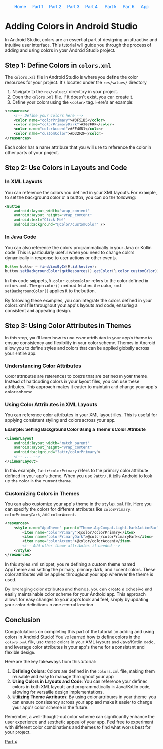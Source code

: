 <div style="margin-bottom: 20px;">
    <style>
        #navigation ul {
            list-style: none;
            padding: 0;
            margin: 0;
            display: flex;
            flex-direction: row;
            justify-content: center; /* Center the navigation */
        }
        #navigation ul li {
            margin: 0 10px; /* Add some space between the links */
        }
        #navigation ul li a {
            text-decoration: none; /* Optional: removes underline from links */
            color: #007bff; /* Optional: sets link color */
        }
    </style>
    <nav id="navigation">
        <ul>
            <li><a href="/Group-41">Home</a></li>
            <li><a href="1">Part 1</a></li>
            <li><a href="2">Part 2</a></li>
            <li><a href="3">Part 3</a></li>
            <li><a href="4">Part 4:</a></li>
            <li><a href="5">Part 5</a></li>
            <li><a href="6">Part 6</a></li>
            <li><a href="/Group-41/app">App</a></li>
        </ul>
    </nav>
</div>


# Adding Colors in Android Studio

In Android Studio, colors are an essential part of designing an attractive and intuitive user interface. This tutorial will guide you through the process of adding and using colors in your Android Studio project.

## Step 1: Define Colors in `colors.xml`
The `colors.xml` file in Android Studio is where you define the color resources for your project. It's located under the `res/values/` directory.

1. Navigate to the `res/values/` directory in your project.
2. Open the `colors.xml` file. If it doesn't exist, you can create it.
3. Define your colors using the `<color>` tag. Here's an example:

```xml
<resources>
    <!-- Define your colors here -->
    <color name="colorPrimary">#3F51B5</color>
    <color name="colorPrimaryDark">#303F9F</color>
    <color name="colorAccent">#FF4081</color>
    <color name="customColor">#D32F2F</color>
</resources>
``````

Each color has a name attribute that you will use to reference the color in other parts of your project.

## Step 2: Use Colors in Layouts and Code

### In XML Layouts
You can reference the colors you defined in your XML layouts. For example, to set the background color of a button, you can do the following:

```xml
<Button
    android:layout_width="wrap_content"
    android:layout_height="wrap_content"
    android:text="Click Me!"
    android:background="@color/customColor" />
``````

### In Java Code

You can also reference the colors programmatically in your Java or Kotlin code. This is particularly useful when you need to change colors dynamically in response to user actions or other events.

```java
Button button = findViewById(R.id.button);
button.setBackgroundColor(getResources().getColor(R.color.customColor));
``````
In this code snippets, `R.color.customColor` refers to the color defined in `colors.xml`. The `getColor()` method fetches the color, and `setBackgroundColor()` applies it to the button.


By following these examples, you can integrate the colors defined in your colors.xml file throughout your app's layouts and code, ensuring a consistent and appealing design.

## Step 3: Using Color Attributes in Themes

In this step, you'll learn how to use color attributes in your app's theme to ensure consistency and flexibility in your color scheme. Themes in Android allow you to define styles and colors that can be applied globally across your entire app.

### Understanding Color Attributes

Color attributes are references to colors that are defined in your theme. Instead of hardcoding colors in your layout files, you can use these attributes. This approach makes it easier to maintain and change your app's color scheme.

### Using Color Attributes in XML Layouts

You can reference color attributes in your XML layout files. This is useful for applying consistent styling and colors across your app.

**Example: Setting Background Color Using a Theme's Color Attribute**

```xml
<LinearLayout
    android:layout_width="match_parent"
    android:layout_height="wrap_content"
    android:background="?attr/colorPrimary">
    <!-- ... -->
</LinearLayout>
``````

In this example, `?attr/colorPrimary` refers to the primary color attribute defined in your app's theme. When you use `?attr/`, it tells Android to look up the color in the current theme.

### Customizing Colors in Themes

You can also customize your app's theme in the `styles.xml` file. Here you can specify the colors for different attributes like `colorPrimary`, `colorPrimaryDark`, and `colorAccent`.

```xml
<resources>
    <style name="AppTheme" parent="Theme.AppCompat.Light.DarkActionBar">
        <item name="colorPrimary">@color/colorPrimary</item>
        <item name="colorPrimaryDark">@color/colorPrimaryDark</item>
        <item name="colorAccent">@color/colorAccent</item>
        <!-- Add other theme attributes if needed -->
    </style>
</resources>
``````

In this styles.xml snippet, you're defining a custom theme named AppTheme and setting the primary, primary dark, and accent colors. These color attributes will be applied throughout your app wherever the theme is used.

By leveraging color attributes and themes, you can create a cohesive and easily maintainable color scheme for your Android app. This approach allows for easy changes to your app's look and feel, simply by updating your color definitions in one central location.

## Conclusion

Congratulations on completing this part of the tutorial on adding and using colors in Android Studio! You've learned how to define colors in the `colors.xml` file, use these colors in your XML layouts and Java/Kotlin code, and leverage color attributes in your app's theme for a consistent and flexible design.

Here are the key takeaways from this tutorial:

1. **Defining Colors**: Colors are defined in the `colors.xml` file, making them reusable and easy to manage throughout your app.
2. **Using Colors in Layouts and Code**: You can reference your defined colors in both XML layouts and programmatically in Java/Kotlin code, allowing for versatile design implementations.
3. **Utilizing Theme Attributes**: By using color attributes in your theme, you can ensure consistency across your app and make it easier to change your app's color scheme in the future.

Remember, a well-thought-out color scheme can significantly enhance the user experience and aesthetic appeal of your app. Feel free to experiment with different color combinations and themes to find what works best for your project.

[Part 4](/Group-41/docs/tutorial/4)